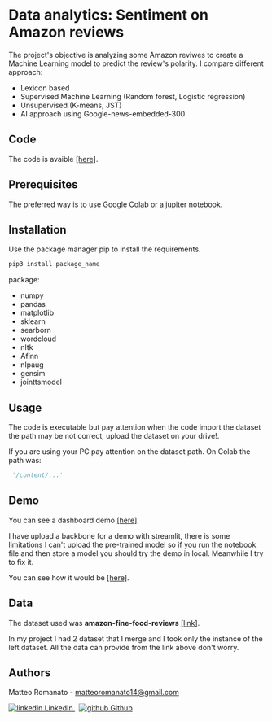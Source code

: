 # Data analytics: Sentiment on Amazon reviews

The project's objective is analyzing some Amazon reviwes to create a Machine Learning model to predict the review's polarity.
I compare different approach:
- Lexicon based
- Supervised Machine Learning (Random forest, Logistic regression)
- Unsupervised (K-means, JST)
- AI approach using Google-news-embedded-300

## Code
The code is avaible [[here]](https://colab.research.google.com/drive/1bjU-lboFpcfqoZxYxUy5l1CsEtZdDZ_E#scrollTo=p0ADvJCuPJ1B).
## Prerequisites
The preferred way is to use Google Colab or a jupiter notebook.

## Installation
Use the package manager pip to install the requirements.

```bash
pip3 install package_name
```

package: 
* numpy
* pandas
* matplotlib
* sklearn
* searborn
* wordcloud
* nltk
* Afinn
* nlpaug
* gensim
* jointtsmodel

## Usage
The code is executable but pay attention when the code import the dataset the path may be not correct, upload the dataset on your drive!.

If you are using your PC pay attention on the dataset path. On Colab the path was: 
```python
 '/content/...'
```
## Demo
You can see a dashboard demo [[here]](https://share.streamlit.io/matteoromanato/amazon-review-sentiment-analysis/main/dashboard/dashboard.py).

I have upload a backbone for a demo with streamlit, there is some limitations I can't upload the pre-trained model so if you run the notebook file and then store a model you should try the demo in local. Meanwhile I try to fix it.

You can see how it would be [[here]](https://share.streamlit.io/matteoromanato/amazon-review-sentiment-analysis/main/polarity-demo.py).

## Data
The dataset used was **amazon-fine-food-reviews** [[link]](https://www.kaggle.com/snap/amazon-fine-food-reviews).

In my project I had 2 dataset that I merge and I took only the instance of the left dataset.
All the data can provide from the link above don't worry. 



## Authors
Matteo Romanato - matteoromanato14@gmail.com 
<p>
  <a href="https://www.linkedin.com/in/matteo-romanato-b44414124/" rel="nofollow noreferrer">
    <img src="https://i.stack.imgur.com/gVE0j.png" alt="linkedin"> LinkedIn
  </a> &nbsp; 
  <a href="https://github.com/matteoromanato" rel="nofollow noreferrer">
    <img src="https://i.stack.imgur.com/tskMh.png" alt="github"> Github
  </a>
</p>
